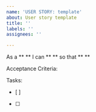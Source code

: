 ```yaml
---
name: 'USER STORY: template'
about: User story template
title: ''
labels: ''
assignees: ''

---
```


As a ** ** I can ** ** so that ** **

Acceptance Criteria:

Tasks:
- [ ]
- [ ]
